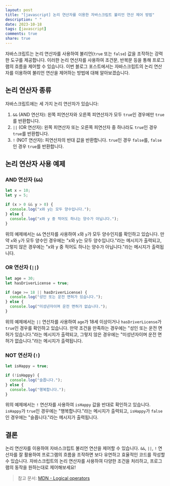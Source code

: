 ```yaml
---
layout: post
title: "[javascript] 논리 연산자를 이용한 자바스크립트 불리언 연산 제어 방법"
description: " "
date: 2023-10-18
tags: [javascript]
comments: true
share: true
---
```


자바스크립트는 논리 연산자를 사용하여 불리언(`true` 또는 `false`) 값을 조작하는 강력한 도구를 제공합니다. 이러한 논리 연산자를 사용하여 조건문, 반복문 등을 통해 프로그램의 흐름을 제어할 수 있습니다. 이번 블로그 포스트에서는 자바스크립트의 논리 연산자를 이용하여 불리언 연산을 제어하는 방법에 대해 알아보겠습니다.

## 논리 연산자 종류

자바스크립트에는 세 가지 논리 연산자가 있습니다:

1. `&&` (AND 연산자): 왼쪽 피연산자와 오른쪽 피연산자가 모두 `true`인 경우에만 `true`를 반환합니다.
2. `||` (OR 연산자): 왼쪽 피연산자 또는 오른쪽 피연산자 중 하나라도 `true`인 경우 `true`를 반환합니다.
3. `!` (NOT 연산자): 피연산자의 반대 값을 반환합니다. `true`인 경우 `false`를, `false`인 경우 `true`를 반환합니다.

## 논리 연산자 사용 예제

### AND 연산자 (`&&`)

```javascript
let x = 10;
let y = 5;

if (x > 0 && y > 0) {
  console.log("x와 y는 모두 양수입니다.");
} else {
  console.log("x와 y 중 적어도 하나는 양수가 아닙니다.");
}
```

위의 예제에서는 `&&` 연산자를 사용하여 `x`와 `y`가 모두 양수인지를 확인하고 있습니다. 만약 `x`와 `y`가 모두 양수인 경우에는 "x와 y는 모두 양수입니다."라는 메시지가 출력되고, 그렇지 않은 경우에는 "x와 y 중 적어도 하나는 양수가 아닙니다."라는 메시지가 출력됩니다.

### OR 연산자 (`||`)

```javascript
let age = 30;
let hasDriverLicense = true;

if (age >= 18 || hasDriverLicense) {
  console.log("성인 또는 운전 면허가 있습니다.");
} else {
  console.log("미성년자이며 운전 면허가 없습니다.");
}
```

위의 예제에서는 `||` 연산자를 사용하여 `age`가 18세 이상이거나 `hasDriverLicense`가 `true`인 경우를 확인하고 있습니다. 만약 조건을 만족하는 경우에는 "성인 또는 운전 면허가 있습니다."라는 메시지가 출력되고, 그렇지 않은 경우에는 "미성년자이며 운전 면허가 없습니다."라는 메시지가 출력됩니다.

### NOT 연산자 (`!`)

```javascript
let isHappy = true;

if (!isHappy) {
  console.log("슬픕니다.");
} else {
  console.log("행복합니다.");
}
```

위의 예제에서는 `!` 연산자를 사용하여 `isHappy` 값을 반대로 확인하고 있습니다. `isHappy`가 `true`인 경우에는 "행복합니다."라는 메시지가 출력되고, `isHappy`가 `false`인 경우에는 "슬픕니다."라는 메시지가 출력됩니다.

## 결론

논리 연산자를 이용하여 자바스크립트 불리언 연산을 제어할 수 있습니다. `&&`, `||`, `!` 연산자를 잘 활용하여 프로그램의 흐름을 조작하면 보다 유연하고 효율적인 코드를 작성할 수 있습니다. 자바스크립트의 논리 연산자를 사용하여 다양한 조건을 처리하고, 프로그램의 동작을 원하는대로 제어해보세요!

> 참고 문서: [MDN - Logical operators](https://developer.mozilla.org/en-US/docs/Web/JavaScript/Reference/Operators/Logical_Operators)